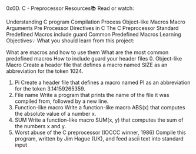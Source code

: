 0x0D. C - Preprocessor
Resources📚
Read or watch:

Understanding C program Compilation Process
Object-like Macros
Macro Arguments
Pre Processor Directives in C
The C Preprocessor
Standard Predefined Macros
include guard
Common Predefined Macros
Learning Objectives💡
What you should learn from this project:

What are macros and how to use them
What are the most common predefined macros
How to include guard your header files
0. Object-like Macro
Create a header file that defines a macro named SIZE as an abbreviation for the token 1024.
1. Pi
Create a header file that defines a macro named PI as an abbreviation for the token 3.14159265359.
2. File name
Write a program that prints the name of the file it was compiled from, followed by a new line.
3. Function-like macro
Write a function-like macro ABS(x) that computes the absolute value of a number x.
4. SUM
Write a function-like macro SUM(x, y) that computes the sum of the numbers x and y.
5. Worst abuse of the C preprocessor (IOCCC winner, 1986)
Compile this program, written by Jim Hague (UK), and feed ascii text into standard input
